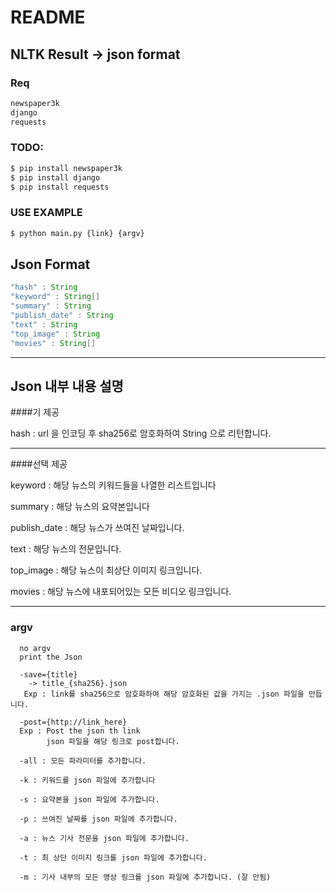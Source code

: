 # README

## NLTK Result -> json format

### Req
```bash
newspaper3k
django
requests
```

### TODO:
```bash
$ pip install newspaper3k
$ pip install django
$ pip install requests
```

### USE EXAMPLE 
```bash
$ python main.py {link} {argv}
```
## Json Format
```java
"hash" : String
"keyword" : String[]
"summary" : String
"publish_date" : String
"text" : String
"top_image" : String
"movies" : String[]
```

---
## Json 내부 내용 설명


####기 제공 

hash : url 을 인코딩 후 sha256로 암호화하여 String 으로 리턴합니다.

---

####선택 제공

keyword : 해당 뉴스의 키워드들을 나열한 리스트입니다

summary : 해당 뉴스의 요약본입니다

publish_date : 해당 뉴스가 쓰여진 날짜입니다.

text : 해당 뉴스의 전문입니다.

top_image : 해당 뉴스이 최상단 이미지 링크입니다.

movies : 해당 뉴스에 내포되어있는 모든 비디오 링크입니다.

---
### argv
      
      no argv
      print the Json
      
      -save={title}
        -> title_{sha256}.json
       Exp : link를 sha256으로 암호화하여 해당 암호화된 값을 가지는 .json 파일을 만듭니다.
      
      -post={http://link_here}
      Exp : Post the json th link
            json 파일을 해당 링크로 post합니다.
            
      -all : 모든 파라미터를 추가합니다.
      
      -k : 키워드를 json 파일에 추가합니다
      
      -s : 요약본을 json 파일에 추가합니다.
      
      -p : 쓰여진 날짜를 json 파일에 추가합니다.
      
      -a : 뉴스 기사 전문을 json 파일에 추가합니다.
      
      -t : 최 상단 이미지 링크를 json 파일에 추가합니다.
      
      -m : 기사 내부의 모든 영상 링크를 json 파일에 추가합니다. (잘 안됨)
      
      
